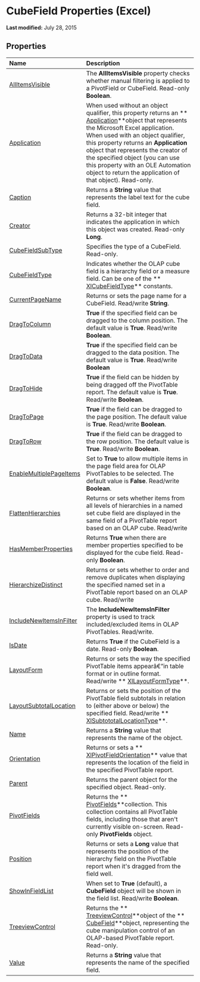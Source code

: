 
# CubeField Properties (Excel)

 **Last modified:** July 28, 2015


## Properties



|**Name**|**Description**|
|:-----|:-----|
| [AllItemsVisible](979461f1-69a9-9705-2f61-72a096d47a5a.md)| The **AllItemsVisible** property checks whether manual filtering is applied to a PivotField or CubeField. Read-only **Boolean**.|
| [Application](be18ec85-266c-7906-614f-1138bce842ff.md)|When used without an object qualifier, this property returns an  ** [Application](19b73597-5cf9-4f56-8227-b5211f657f6f.md)**object that represents the Microsoft Excel application. When used with an object qualifier, this property returns an  **Application** object that represents the creator of the specified object (you can use this property with an OLE Automation object to return the application of that object). Read-only.|
| [Caption](3a1fb6a9-422b-9e7e-36fd-02baf52a9658.md)|Returns a  **String** value that represents the label text for the cube field.|
| [Creator](2534f870-90cd-e3ab-b1fd-d63455a75809.md)|Returns a 32-bit integer that indicates the application in which this object was created. Read-only  **Long**.|
| [CubeFieldSubType](cc050313-3016-f8cb-709d-f3c7cb8f6ed1.md)|Specifies the type of a CubeField. Read-only.|
| [CubeFieldType](86847717-2906-6f92-36f4-668f932d2237.md)|Indicates whether the OLAP cube field is a hierarchy field or a measure field. Can be one of the  ** [XlCubeFieldType](7361f0d9-72a4-c6d9-f8ce-f69d90b8ef50.md)** constants.|
| [CurrentPageName](fe74106a-e8d5-cc2d-ad1f-0c2c3517cfdd.md)|Returns or sets the page name for a CubeField. Read/write  **String**.|
| [DragToColumn](1734e0d2-28bb-0341-65fe-090aa7c3ce60.md)| **True** if the specified field can be dragged to the column position. The default value is **True**. Read/write  **Boolean**.|
| [DragToData](4cce5c0d-28f5-155e-b531-e00de0b1bcbd.md)| **True** if the specified field can be dragged to the data position. The default value is **True**. Read/write  **Boolean**|
| [DragToHide](55381de5-1eb9-2dee-9465-d18d8779beff.md)| **True** if the field can be hidden by being dragged off the PivotTable report. The default value is **True**. Read/write  **Boolean**.|
| [DragToPage](9a7d8dab-a43f-9acf-5fd4-40fa47d4a89f.md)| **True** if the field can be dragged to the page position. The default value is **True**. Read/write  **Boolean**.|
| [DragToRow](10d3a156-d8a6-9f3a-34bd-4f1e470c3efe.md)| **True** if the field can be dragged to the row position. The default value is **True**. Read/write  **Boolean**.|
| [EnableMultiplePageItems](877328c6-dc30-e741-52ad-9cd91d7997c9.md)|Set to  **True** to allow multiple items in the page field area for OLAP PivotTables to be selected. The default value is **False**. Read/write  **Boolean**.|
| [FlattenHierarchies](bb97acc3-199b-6c40-e5b5-d411eb40b7e6.md)|Returns or sets whether items from all levels of hierarchies in a named set cube field are displayed in the same field of a PivotTable report based on an OLAP cube. Read/write|
| [HasMemberProperties](bd0cb9e0-95e5-47bf-3354-628bcfa604c2.md)|Returns  **True** when there are member properties specified to be displayed for the cube field. Read-only **Boolean**.|
| [HierarchizeDistinct](714f85b7-2adb-0ec1-5203-ca797b21e0a8.md)|Returns or sets whether to order and remove duplicates when displaying the specified named set in a PivotTable report based on an OLAP cube. Read/write|
| [IncludeNewItemsInFilter](7c9ccb66-5a8c-ced0-c024-2336e85f00db.md)|The  **IncludeNewItemsInFilter** property is used to track included/excluded items in OLAP PivotTables. Read/write.|
| [IsDate](094fdc93-9eb4-137c-7ffb-0e4a7138cce8.md)|Returns  **True** if the CubeField is a date. Read-only **Boolean**.|
| [LayoutForm](a9077651-214f-6926-89fc-c29a1ff35682.md)|Returns or sets the way the specified PivotTable items appearâ€”in table format or in outline format. Read/write  ** [XlLayoutFormType](20f810db-2b16-d61f-1971-9ac39e521690.md)**.|
| [LayoutSubtotalLocation](b4388c3a-d9e1-47b8-9a4c-f94b29712ff1.md)|Returns or sets the position of the PivotTable field subtotals in relation to (either above or below) the specified field. Read/write  ** [XlSubtototalLocationType](8b9fc551-ef4a-3e95-9eec-56aa835d24cd.md)**.|
| [Name](a2ff30de-b44c-f112-2627-6951afd3e7a2.md)|Returns a  **String** value that represents the name of the object.|
| [Orientation](b134cefe-7df0-dc9f-0f7d-e93f2cb0e303.md)|Returns or sets a  ** [XlPivotFieldOrientation](8dd82d0c-370a-464f-e666-5bc8cbcdacb4.md)** value that represents the location of the field in the specified PivotTable report.|
| [Parent](6e225b1c-3129-0999-f262-c8cae404e95c.md)|Returns the parent object for the specified object. Read-only.|
| [PivotFields](d3da6064-a4b2-7075-cc3e-033896f5b4a9.md)|Returns the  ** [PivotFields](018d4cea-09ea-d4be-baef-5fd55062935b.md)**collection. This collection contains all PivotTable fields, including those that aren't currently visible on-screen. Read-only  **PivotFields** object.|
| [Position](ff8a045d-2ac0-adea-5a71-189e42c6b609.md)|Returns or sets a  **Long** value that represents the position of the hierarchy field on the PivotTable report when it's dragged from the field well.|
| [ShowInFieldList](9a9163f3-b398-5059-9dce-b993413e850b.md)|When set to  **True** (default), a **CubeField** object will be shown in the field list. Read/write **Boolean**.|
| [TreeviewControl](54f44b41-cde8-aa06-af98-c7d79fc85c12.md)|Returns the  ** [TreeviewControl](32a5e647-14e0-d2a8-05f7-a01db9250a88.md)**object of the  ** [CubeField](6db16910-6c27-651a-c388-e54e27fe4519.md)**object, representing the cube manipulation control of an OLAP-based PivotTable report. Read-only.|
| [Value](4d01789a-2d4d-635f-4b7e-e5dbf657ae0e.md)|Returns a  **String** value that represents the name of the specified field.|
